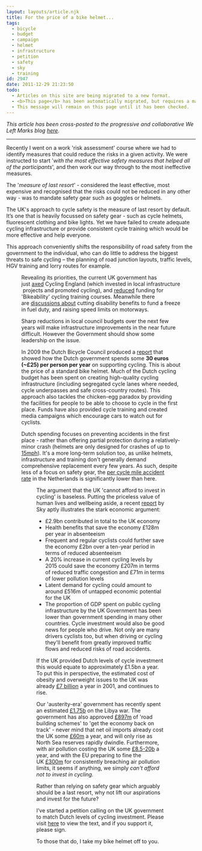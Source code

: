 ```yaml
---
layout: layouts/article.njk
title: For the price of a bike helmet...
tags:
  - bicycle
  - budget
  - campaign
  - helmet
  - infrastructure
  - petition
  - safety
  - sky
  - training
id: 2947
date: 2011-12-29 21:23:50
todo:
  - Articles on this site are being migrated to a new format.
  - <b>This page</b> has been automatically migrated, but requires a manual check-&amp;-tune to ensure the format and links all work as expected.
  - This message will remain on this page until it has been checked.
---
```


_This article has been cross-posted to the progressive and collaborative We Left Marks blog [here](http://weleftmarks.wordpress.com/2012/01/01/for-the-price-of-a-bike-helmet/).<em>_</em>

* * *

Recently I went on a work 'risk assessment' course where we had to identify measures that could reduce the risks in a given activity. We were instructed to start '_with the most effective safety measures that helped all of the participants_', and then work our way through to the most ineffective measures.

The '_measure of last resort_' - considered the least effective, most expensive and recognised that the risks could not be reduced in any other way - was to mandate safety gear such as goggles or helmets.

The UK's approach to cycle safety is the measure of last resort by default. It’s one that is heavily focussed on safety gear - such as cycle helmets, fluorescent clothing and bike lights. Yet we have failed to create adequate cycling infrastructure or provide consistent cycle training which would be more effective and help everyone.

<!--more-->This approach conveniently shifts the responsibility of road safety from the government to the individual, who can do little to address the biggest threats to safe cycling – the planning of road junction layouts, traffic levels, HGV training and lorry routes for example.

<figure id="" align="aligncenter" width="468" caption="Colour Cycle by Matt Gibson"][![](http://farm3.staticflickr.com/2695/4543812991_08fc5ea4b3.jpg)](http://www.flickr.com/photos/matt_gibson/4543812991/ "Colour Cycle by gothick_matt, on Flickr")</figure>

Revealing its priorities, the current UK government has just [axed](http://www.bikehub.co.uk/news/bike-to-work/libdem-minister-kills-cycling-england/) Cycling England (which invested in local infrastructure  projects and promoted cycling), and [reduced](http://www.britishcycling.org.uk/coaching/article/ct20110124-cycletraining-Cuts-in-Bikeability-Funding-0) funding for 'Bikeability' cycling training courses. Meanwhile there are [discussions about](http://www.guardian.co.uk/money/2011/nov/18/liberal-democrats-benefits-fuel-duty) cutting disability benefits to fund a freeze in fuel duty, and raising speed limits on motorways.

Sharp reductions in local council budgets over the next few years will make infrastructure improvements in the near future difficult. However the Government should show some leadership on the issue.

In 2009 the Dutch Bicycle Council produced a [report](http://www.fietsberaad.nl/index.cfm?lang=nl&amp;section=nieuws&amp;mode=newsArticle&amp;repository=Jaarlijks+487+miljoen+euro+voor+de+fiets) that showed how the Dutch government spends some **30 euros (~£25) per person per year** on supporting cycling. This is about the price of a standard bike helmet. Much of the Dutch cycling budget has been spent on creating high-quality cycling infrastructure (including segregated cycle lanes where needed, cycle underpasses and safe cross-country routes). This approach also tackles the chicken-egg paradox by providing the facilities for people to be able to choose to cycle in the first place. Funds have also provided cycle training and created media campaigns which encourage cars to watch out for cyclists.

Dutch spending focuses on preventing accidents in the first place - rather than offering partial protection during a relatively-minor crash (helmets are only designed for crashes of up to [15mph](http://cyclehelmets.org/1139.html)). It's a more long-term solution too, as unlike helmets, infrastructure and training don't generally demand comprehensive replacement every few years. As such, despite less of a focus on safety gear, the [per cycle mile accident rate](http://www.ctc.org.uk/resources/Campaigns/CTC_Safety_in_Numbers.pdf) in the Netherlands is significantly lower than here.

<figure id="" align="aligncenter" width="468" caption="Cyclists by Baptiste Pons"][![](http://farm4.staticflickr.com/3180/2918817588_f076008141.jpg)](http://www.flickr.com/photos/bpt/2918817588/ "cyclists by Baptiste Pons, on Flickr")</figure>

The argument that the UK 'cannot afford to invest in cycling' is baseless. Putting the priceless value of human lives and wellbeing aside, a recent [report](http://corporate.sky.com/documents/pdf/press_releases/2011/the_british_cycling_economy.htm) by Sky aptly illustrates the stark economic argument:

*   £2.9bn contributed in total to the UK economy
*   Health benefits that save the economy £128m per year in absenteeism
*   Frequent and regular cyclists could further save the economy £2bn over a ten-year period in terms of reduced absenteeism
*   A 20% increase in current cycling levels by 2015 could save the economy £207m in terms of reduced traffic congestion and £71m in terms of lower pollution levels
*   Latent demand for cycling could amount to around £516m of untapped economic potential for the UK
*   The proportion of GDP spent on public cycling infrastructure by the UK Government has been lower than government spending in many other countries.
Cycle investment would also be good news for people who drive. Not only are many drivers cyclists too, but when driving or cycling they'll benefit from greatly improved traffic flows and reduced risks of road accidents.

If the UK provided Dutch levels of cycle investment this would equate to approximately £1.5bn a year. To put this in perspective, the estimated cost of obesity and overweight issues to the UK was already [£7 billion](http://news.bbc.co.uk/1/hi/health/7106219.stm) a year in 2001, and continues to rise.

Our 'austerity-era' government has recently spent an estimated [£1.75b](http://www.guardian.co.uk/politics/2011/sep/25/libya-conflict-uk-defence-bill) on the Libya war. The government has also approved [£897m](http://www.guardian.co.uk/environment/georgemonbiot/2011/oct/06/road-building-plans-tory-government) of 'road building schemes' to 'get the economy back on track' - never mind that net oil imports already cost the UK some [£60m](http://www.energybulletin.net/node/2006) a year, and will only rise as North Sea reserves rapidly dwindle. Furthermore, with air pollution costing the UK some [£8.5-20b](http://www.bbc.co.uk/news/science-environment-15693627) a year, and with the EU preparing to fine the UK [£300m](http://www.telegraph.co.uk/earth/earthnews/7801436/Britain-faces-fine-for-air-quality-after-final-warning-from-EU.html) for consistently breaching air pollution limits, it seems if anything, we simply _can't afford not to invest in cycling._

Rather than relying on safety gear which arguably should be a last resort, why not lift our aspirations and invest for the future?

I’ve started a petition calling on the UK government to match Dutch levels of cycling investment. Please visit [here](http://epetitions.direct.gov.uk/petitions/26019) to view the text, and if you support it, please sign.

To those that do, I take my bike helmet off to you.